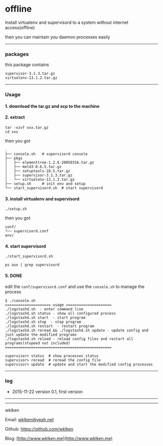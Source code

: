 # offline

Install virtualenv and supervisord to a system without internet access(offline)

then you can maintain you daemon processes easily

-------------------------------

### packages

this package contains

```
supervisor-3.1.3.tar.gz
virtualenv-13.1.2.tar.gz
```

-------------------------------

### Usage

#### 1. download the tar.gz and scp to the machine


#### 2. extract

```
tar -xzvf xxx.tar.gz
cd xxx
```

then you got

```
.
├── console.sh   # supervisord console
├── pkgs
│   ├── elementtree-1.2.6-20050316.tar.gz
│   ├── meld3-0.6.5.tar.gz
│   ├── setuptools-18.5.tar.gz
│   ├── supervisor-3.1.3.tar.gz
│   └── virtualenv-13.1.2.tar.gz
├── setup.sh     # init env and setup
└── start_supervisord.sh  # start supervisord
```

#### 3. install virtualenv and supervisord

```
./setup.sh
```

then you got

```
conf/
└── supervisord.conf
env/
```

#### 4. start supervisord

```
./start_supervisord.sh

ps aux | grep supervisord
```

#### 5. DONE

edit the `conf/supervisord.conf` and use the `console.sh` to manage the process

```
$ ./console.sh
===================== usage =====================
./logstashd.sh  - enter command line
./logstashd.sh status - show all configured process
./logstashd.sh start  - start program
./logstashd.sh stop  - stop program
./logstashd.sh restart  - restart program
./logstashd.sh reread && ./logstashd.sh update - update config and just update the modified programs
./logstashd.sh reload - reload config files and restart all programs(stopeed not included)
=================================================

supervisor> status  # show processes status
supervisor> reread  # reread the config file
supervisor> update  # update and start the modified config processes
```

-------------------------------


### log

- 2015-11-22 version 0.1, first version


------------------------
------------------------


wklken

Email: wklken@yeah.net

Github: https://github.com/wklken

Blog: [http://www.wklken.me](http://www.wklken.me)
